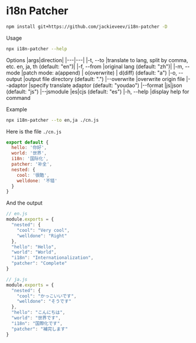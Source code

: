 # i18n Patcher
```bash
npm install git+https://github.com/jackieveev/i18n-patcher -D
```

Usage
```bash
npx i18n-patcher --help
```

Options
|args|direction|
|---|---|
|-t, --to <lang list>    |translate to lang, split by comma, etc. en, ja, th (default: "en")|
|-f, --from <lang>       |original lang (default: "zh")|
|-m, --mode <mode>       |patch mode: a(append) | o(overwrite) | d(diff) (default: "a")
|-o, --output <path>     |output file directory (default: ".")
|--overwrite <boolean>   |overwrite origin file
|--adaptor <adaption>    |specify translate adaptor (default: "youdao")
|--format <file format>  |js|json (default: "js")
|--jsmodule <format>     |es\|cjs (default: "es")
|-h, --help              |display help for command

Example
```bash
npx i18n-patcher --to en,ja ./cn.js
```
Here is the file <code>./cn.js</code>
```javascript
export default {
  hello: '你好',
  world: '世界',
  i18n: '国际化',
  patcher: '补全',
  nested: {
    cool: '很酷',
    welldone: '不错'
  }
}
```

And the output
```javascript
// en.js
module.exports = {
  "nested": {
    "cool": "Very cool",
    "welldone": "Right"
  },
  "hello": "Hello",
  "world": "World",
  "i18n": "Internationalization",
  "patcher": "Complete"
}

// ja.js
module.exports = {
  "nested": {
    "cool": "かっこいいです",
    "welldone": "そうです"
  },
  "hello": "こんにちは",
  "world": "世界です",
  "i18n": "国際化です",
  "patcher": "補完します"
}
```
